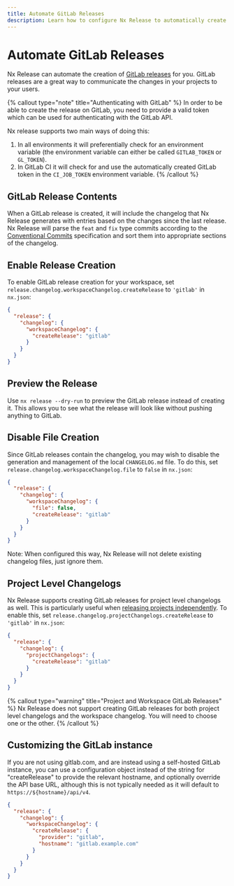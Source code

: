```yaml
---
title: Automate GitLab Releases
description: Learn how to configure Nx Release to automatically create GitLab releases with changelogs generated from your conventional commits, for both workspace and project-level releases.
---
```


# Automate GitLab Releases

Nx Release can automate the creation of [GitLab releases](https://docs.gitlab.com/user/project/releases/) for you. GitLab releases are a great way to communicate the changes in your projects to your users.

<!-- Prettier will mess up the end tag of the callout causing it to capture all content that follows it -->
<!-- prettier-ignore-start -->

{% callout type="note" title="Authenticating with GitLab" %}
In order to be able to create the release on GitLab, you need to provide a valid token which can be used for authenticating with the GitLab API.

Nx release supports two main ways of doing this:

1. In all environments it will preferentially check for an environment variable (the environment variable can either be called `GITLAB_TOKEN` or `GL_TOKEN`).
2. In GitLab CI it will check for and use the automatically created GitLab token in the `CI_JOB_TOKEN` environment variable.
{% /callout %}
<!-- prettier-ignore-end -->

## GitLab Release Contents

When a GitLab release is created, it will include the changelog that Nx Release generates with entries based on the changes since the last release. Nx Release will parse the `feat` and `fix` type commits according to the [Conventional Commits](https://www.conventionalcommits.org/en/v1.0.0/) specification and sort them into appropriate sections of the changelog.

## Enable Release Creation

To enable GitLab release creation for your workspace, set `release.changelog.workspaceChangelog.createRelease` to `'gitlab'` in `nx.json`:

```json
{
  "release": {
    "changelog": {
      "workspaceChangelog": {
        "createRelease": "gitlab"
      }
    }
  }
}
```

## Preview the Release

Use `nx release --dry-run` to preview the GitLab release instead of creating it. This allows you to see what the release will look like without pushing anything to GitLab.

## Disable File Creation

Since GitLab releases contain the changelog, you may wish to disable the generation and management of the local `CHANGELOG.md` file. To do this, set `release.changelog.workspaceChangelog.file` to `false` in `nx.json`:

```json
{
  "release": {
    "changelog": {
      "workspaceChangelog": {
        "file": false,
        "createRelease": "gitlab"
      }
    }
  }
}
```

Note: When configured this way, Nx Release will not delete existing changelog files, just ignore them.

## Project Level Changelogs

Nx Release supports creating GitLab releases for project level changelogs as well. This is particularly useful when [releasing projects independently](/recipes/nx-release/release-projects-independently). To enable this, set `release.changelog.projectChangelogs.createRelease` to `'gitlab'` in `nx.json`:

```json
{
  "release": {
    "changelog": {
      "projectChangelogs": {
        "createRelease": "gitlab"
      }
    }
  }
}
```

{% callout type="warning" title="Project and Workspace GitLab Releases" %}
Nx Release does not support creating GitLab releases for both project level changelogs and the workspace changelog. You will need to choose one or the other.
{% /callout %}

## Customizing the GitLab instance

If you are not using gitlab.com, and are instead using a self-hosted GitLab instance, you can use a configuration object instead of the string for "createRelease" to provide the relevant hostname, and optionally override the API base URL, although this is not typically needed as it will default to `https://${hostname}/api/v4`.

```json
{
  "release": {
    "changelog": {
      "workspaceChangelog": {
        "createRelease": {
          "provider": "gitlab",
          "hostname": "gitlab.example.com"
        }
      }
    }
  }
}
```
